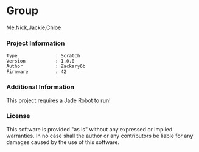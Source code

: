 Group
================

Me,Nick,Jackie,Chloe

### Project Information
```
Type              : Scratch
Version           : 1.0.0
Author            : Zackary6b
Firmware          : 42
```

### Additional Information
This project requires a Jade Robot to run!

### License
This software is provided "as is" without any expressed or implied warranties.  In no case shall the author or any contributors be liable for any damages caused by the use of this software.

